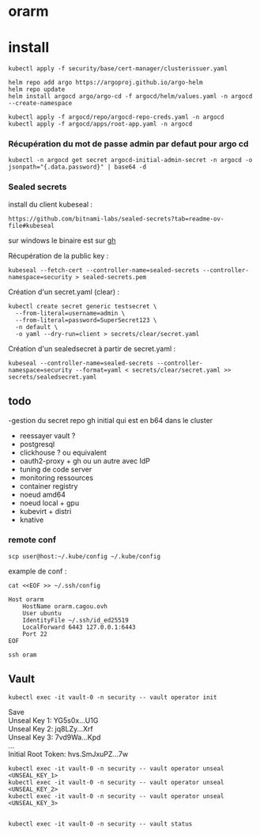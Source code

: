 # orarm

# install 

```
kubectl apply -f security/base/cert-manager/clusterissuer.yaml

helm repo add argo https://argoproj.github.io/argo-helm
helm repo update
helm install argocd argo/argo-cd -f argocd/helm/values.yaml -n argocd --create-namespace

kubectl apply -f argocd/repo/argocd-repo-creds.yaml -n argocd
kubectl apply -f argocd/apps/root-app.yaml -n argocd

```

### Récupération du mot de passe admin par defaut pour argo cd
```
kubectl -n argocd get secret argocd-initial-admin-secret -n argocd -o jsonpath="{.data.password}" | base64 -d
```

### Sealed secrets
install du client kubeseal :
```
https://github.com/bitnami-labs/sealed-secrets?tab=readme-ov-file#kubeseal
```
sur windows le binaire est sur [gh](https://github.com/bitnami-labs/sealed-secrets/releases)

Récupération de la public key :
```
kubeseal --fetch-cert --controller-name=sealed-secrets --controller-namespace=security > sealed-secrets.pem

```
Création d'un secret.yaml (clear) :
```
kubectl create secret generic testsecret \
  --from-literal=username=admin \
  --from-literal=password=SuperSecret123 \
  -n default \
  -o yaml --dry-run=client > secrets/clear/secret.yaml
```
Création d'un sealedsecret à partir de secret.yaml :
```
kubeseal --controller-name=sealed-secrets --controller-namespace=security --format=yaml < secrets/clear/secret.yaml >> secrets/sealedsecret.yaml

```

## todo
-gestion du secret repo gh initial qui est en b64 dans le cluster
- reessayer vault ?
- postgresql
- clickhouse ? ou equivalent
- oauth2-proxy + gh ou un autre avec IdP
- tuning de code server
- monitoring ressources
- container registry
- noeud amd64
- noeud local + gpu
- kubevirt + distri
- knative




### remote conf

```
scp user@host:~/.kube/config ~/.kube/config

```
example de conf :
```
cat <<EOF >> ~/.ssh/config

Host orarm
    HostName orarm.cagou.ovh
    User ubuntu
    IdentityFile ~/.ssh/id_ed25519
    LocalForward 6443 127.0.0.1:6443
    Port 22
EOF

ssh oram
```

## Vault
```
kubectl exec -it vault-0 -n security -- vault operator init
```

Save  
Unseal Key 1: YG5s0x...U1G  
Unseal Key 2: jq8LZy...Xrf  
Unseal Key 3: 7vd9Wa...Kpd  
...  
Initial Root Token: hvs.SmJxuPZ...7w

```
kubectl exec -it vault-0 -n security -- vault operator unseal <UNSEAL_KEY_1>
kubectl exec -it vault-0 -n security -- vault operator unseal <UNSEAL_KEY_2>
kubectl exec -it vault-0 -n security -- vault operator unseal <UNSEAL_KEY_3>


kubectl exec -it vault-0 -n security -- vault status
```

